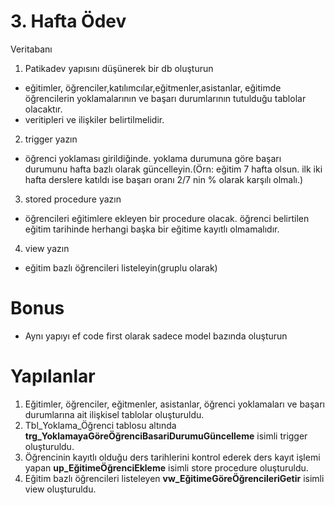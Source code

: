 # 3. Hafta Ödev
Veritabanı 
1. Patikadev yapısını düşünerek bir db oluşturun
  - eğitimler, öğrenciler,katılımcılar,eğitmenler,asistanlar, eğitimde öğrencilerin yoklamalarının ve başarı durumlarının tutulduğu tablolar olacaktır.
  - veritipleri ve ilişkiler belirtilmelidir.
2. trigger yazın
  - öğrenci yoklaması girildiğinde. yoklama durumuna göre başarı durumunu hafta bazlı olarak güncelleyin.(Örn: eğitim 7 hafta olsun. ilk iki hafta derslere katıldı ise başarı oranı 2/7 nin % olarak karşılı olmalı.)
3. stored procedure yazın
  - öğrencileri eğitimlere ekleyen bir procedure olacak. öğrenci belirtilen eğitim tarihinde herhangi başka bir eğitime kayıtlı olmamalıdır.
4. view yazın
  - eğitim bazlı öğrencileri listeleyin(gruplu olarak)

# Bonus
- Aynı yapıyı ef code first olarak sadece model bazında oluşturun

# Yapılanlar

1. Eğitimler, öğrenciler, eğitmenler, asistanlar, öğrenci yoklamaları ve başarı durumlarına ait ilişkisel tablolar oluşturuldu.
2. Tbl_Yoklama_Öğrenci tablosu altında **trg_YoklamayaGöreÖğrenciBasariDurumuGüncelleme** isimli trigger oluşturuldu.
3. Öğrencinin kayıtlı olduğu ders tarihlerini kontrol ederek ders kayıt işlemi yapan **up_EğitimeÖğrenciEkleme** isimli store procedure oluşturuldu.
4. Eğitim bazlı öğrencileri listeleyen **vw_EğitimeGöreÖğrencileriGetir** isimli view oluşturuldu.
